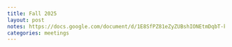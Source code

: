 ```yaml
---
title: Fall 2025
layout: post
notes: https://docs.google.com/document/d/1E8SfPZ81eZyZUBshIONEtmDqbT-kCtsfKtFPZnR8wjc/preview
categories: meetings
---
```

